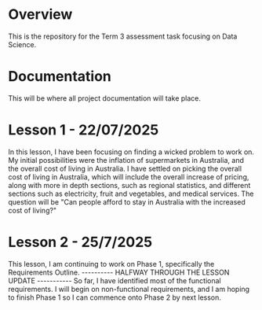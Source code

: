 # Overview
This is the repository for the Term 3 assessment task focusing on Data Science.

# Documentation
This will be where all project documentation will take place.

# Lesson 1 - 22/07/2025
In this lesson, I have been focusing on finding a wicked problem to work on. My initial possibilities were the inflation of supermarkets in Australia, and the overall cost of living in Australia. I have settled on picking the overall cost of living in Australia, which will include the overall increase of pricing, along with more in depth sections, such as regional statistics, and different sections such as electricity, fruit and vegetables, and medical services.
The question will be "Can people afford to stay in Australia with the increased cost of living?"

# Lesson 2 - 25/7/2025
This lesson, I am continuing to work on Phase 1, specifically the Requirements Outline.
---------- HALFWAY THROUGH THE LESSON UPDATE -----------
So far, I have identified most of the functional requirements. I will begin on non-functional requirements, and I am hoping to finish Phase 1 so I can commence onto Phase 2 by next lesson.
